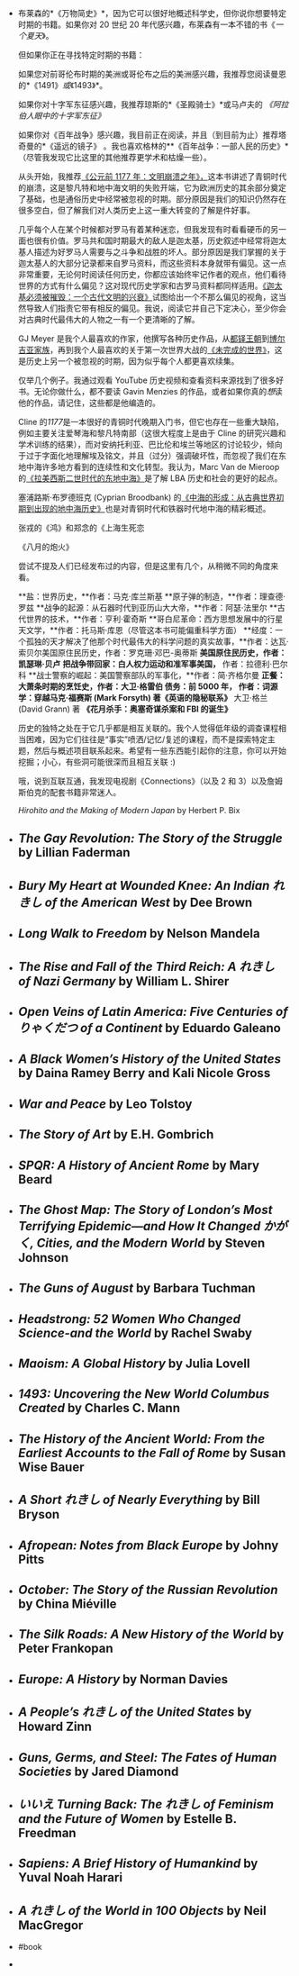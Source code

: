 - 布莱森的*《万物简史》*，因为它可以很好地概述科学史，但你说你想要特定时期的书籍。如果你对 20 世纪 20 年代感兴趣，布莱森有一本不错的书《*一个夏天*》。
  
  但如果你正在寻找特定时期的书籍：
  
  如果您对前哥伦布时期的美洲或哥伦布之后的美洲感兴趣，我推荐您阅读曼恩的*《1491》*或*《1493》*。
  
  如果你对十字军东征感兴趣，我推荐琼斯的*《圣殿骑士》*或马卢夫的 *《阿拉伯人眼中的十字军东征》*
  
  如果你对《百年战争》感兴趣，我目前正在阅读，并且（到目前为止）推荐塔奇曼的*《遥远的镜子》 。我也喜欢格林的**《百年战争：一部人民的历史》*（尽管我发现它比这里的其他推荐更学术和枯燥一些）。
  
  从头开始，我推荐[《公元前 1177 年：文明崩溃之年》，](https://www.amazon.com/1177-B-C-Civilization-Collapsed-Turning/dp/0691168385)这本书讲述了青铜时代的崩溃，这是黎凡特和地中海文明的失败开端，它为欧洲历史的其余部分奠定了基础，也是通俗历史中经常被忽视的时期。部分原因是我们的知识仍然存在很多空白，但了解我们对人类历史上这一重大转变的了解是件好事。
  
  几乎每个人在某个时候都对罗马有着某种迷恋，但我发现有时看看硬币的另一面也很有价值。罗马共和国时期最大的敌人是迦太基，历史叙述中经常将迦太基人描述为好罗马人需要与之斗争和战胜的坏人。部分原因是我们掌握的关于迦太基人的大部分记录都来自罗马资料，而这些资料本身就带有偏见。这一点非常重要，无论何时阅读任何历史，你都应该始终牢记作者的观点，他们看待世界的方式有什么偏见？这对现代历史学家和古罗马资料都同样适用。[《迦太基必须被摧毁：一个古代文明的兴衰》](https://www.amazon.com/Carthage-Must-Be-Destroyed-Civilization/dp/0143121294)试图给出一个不那么偏见的视角，这当然导致人们指责它带有相反的偏见。我说，阅读它并自己下定决心，至少你会对古典时代最伟大的人物之一有一个更清晰的了解。
  
  GJ Meyer 是我个人最喜欢的作家，他撰写各种历史作品，从[都铎王朝](https://www.amazon.com/The-Tudors-G-J-Meyer-audiobook/dp/B0039OZFFY/ref=sr_1_6?dchild=1&keywords=Gj+meyer&qid=1611518175&s=books&sr=1-6)到[博尔吉亚家族](https://www.amazon.com/The-Borgias-G-J-Meyer-audiobook/dp/B00B3Z60MS/ref=sr_1_2?dchild=1&keywords=Gj+meyer&qid=1611518175&s=books&sr=1-2)，再到我个人最喜欢的关于第一次世界大战的[《未完成的世界》](https://www.amazon.com/A-World-Undone-G-J-Meyer-audiobook/dp/B0085ZHQ3Q/ref=sr_1_1?dchild=1&keywords=Gj+meyer&qid=1611518175&s=books&sr=1-1)，这是历史上另一个被忽视的时期，因为似乎每个人都更喜欢续集。
  
  仅举几个例子。我通过观看 YouTube 历史视频和查看资料来源找到了很多好书。无论你做什么，都不要读 Gavin Menzies 的作品，或者如果你真的*想*读他的作品，请记住，这些都是他编造的。
  
  Cline 的*1177*是一本很好的青铜时代晚期入门书，但它也存在一些重大缺陷，例如主要关注爱琴海和黎凡特南部（这很大程度上是由于 Cline 的研究兴趣和学术训练的结果），而对安纳托利亚、巴比伦和埃兰等地区的讨论较少，倾向于过于字面化地理解埃及铭文，并且（过分）强调破坏性，而忽视了我们在东地中海许多地方看到的连续性和文化转型。我认为，Marc Van de Mieroop 的[《拉美西斯二世时代的东地中海》](https://books.google.com/books?id=E1iqUz-XD0UC)是了解 LBA 历史和社会的更好的起点。
  
  塞浦路斯·布罗德班克 (Cyprian Broodbank) 的[《中海的形成：从古典世界初期到出现的地中海历史》](https://books.google.com/books?id=tjw-rgEACAAJ)也是对青铜时代和铁器时代地中海的精彩概述。
  
  张戎的《鸿》和郑念的《上海生死恋
  
  《八月的炮火》
  
  尝试不提及人们已经发布过的内容，但是这里有几个，从稍微不同的角度来看。
  
  **盐：世界历史，**作者：马克·库兰斯基
  **原子弹的制造，**作者：理查德·罗兹
  **战争的起源：从石器时代到亚历山大大帝，**作者：阿瑟·法里尔
  **古代世界的技术，**作者：亨利·霍奇斯
  **哥白尼革命：西方思想发展中的行星天文学，**作者：托马斯·库恩（尽管这本书可能偏重科学方面）
  **经度：一个孤独的天才解决了他那个时代最伟大的科学问题的真实故事，**作者：达瓦·索贝尔美国原住民历史，作者：罗克珊·邓巴-奥蒂斯
  **美国原住民历史，作者：凯瑟琳·贝卢**
  **把战争带回家：白人权力运动和准军事美国，** 作者：拉德利·巴尔科
  **战士警察的崛起：美国警察部队的军事化，**作者：简·齐格尔曼
  **正餐：大萧条时期的烹饪史，**作者：大卫·格雷伯
  **债务：前 5000 年，**
  **作者：词源学：穿越**马克·福赛斯 (Mark Forsyth) 著**《英语的隐秘联系》** 大卫·格兰 (David Grann) 著
  **《花月杀手：奥塞奇谋杀案和 FBI 的诞生》**
  
  历史的独特之处在于它几乎都是相互关联的。我个人觉得低年级的调查课程相当困难，因为它们往往是“事实”喷洒/记忆/复述的课程，而不是探索特定主题，然后与概述项目联系起来。希望有一些东西能引起你的注意，你可以开始挖掘；小心，有些洞可能很深而且相互关联 :)
  
  哦，说到互联互通，我发现电视剧《Connections》（以及 2 和 3）以及詹姆斯伯克的配套书籍非常迷人。
  
  *Hirohito and the Making of Modern Japan* by Herbert P. Bix
- ## *The Gay Revolution: The Story of the Struggle*  by Lillian Faderman
- ## *Bury My Heart at Wounded Knee: An Indian れきし of the American West*  by Dee Brown
- ## *Long Walk to Freedom*  by Nelson Mandela
- ## *The Rise and Fall of the Third Reich: A れきし of Nazi Germany*  by William L. Shirer
- ## *Open Veins of Latin America: Five Centuries of りゃくだつ of a Continent*  by Eduardo Galeano
- ## *A Black Women’s History of the United States*  by Daina Ramey Berry and Kali Nicole Gross
- ## *War and Peace*  by Leo Tolstoy
- ## *The Story of Art*  by E.H. Gombrich
- ## *SPQR: A History of Ancient Rome*  by Mary Beard
- ## *The Ghost Map: The Story of London’s Most Terrifying Epidemic—and How It Changed かがく, Cities, and the Modern World*  by Steven Johnson
- ## *The Guns of August*  by Barbara Tuchman
- ## *Headstrong: 52 Women Who Changed Science-and the World*  by Rachel Swaby
- ## *Maoism: A Global History*  by Julia Lovell
- ## *1493: Uncovering the New World Columbus Created*  by Charles C. Mann
- ## *The History of the Ancient World: From the Earliest Accounts to the Fall of Rome*  by Susan Wise Bauer
- ## *A Short れきし of Nearly Everything*  by Bill Bryson
- ## *Afropean: Notes from Black Europe*  by Johny Pitts
- ## *October: The Story of the Russian Revolution*  by China Miéville
- ## *The Silk Roads: A New History of the World*  by Peter Frankopan
- ## *Europe: A History*  by Norman Davies
- ## *A People’s れきし of the United States*  by Howard Zinn
- ## *Guns, Germs, and Steel: The Fates of Human Societies*  by Jared Diamond
- ## *いいえ Turning Back: The れきし of Feminism and the Future of Women*  by Estelle B. Freedman
- ## *Sapiens: A Brief History of Humankind*  by Yuval Noah Harari
- ## *A れきし of the World in 100 Objects*  by Neil MacGregor
- #book
-